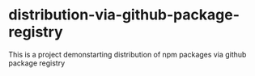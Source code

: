 # distribution-via-github-package-registry
This is a project demonstarting distribution of npm packages via github package registry
